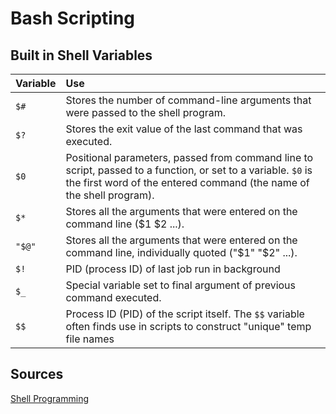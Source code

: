 # Bash Scripting #

## Built in Shell Variables ##

| Variable | Use |
| :---- | :---- |
| `$#` | Stores the number of command-line arguments that were passed to the shell program. |
| `$?` | Stores the exit value of the last command that was executed. |
| `$0` | Positional parameters, passed from command line to script, passed to a function, or set to a variable. `$0` is the first word of the entered command (the name of the shell program). |
| `$*` | Stores all the arguments that were entered on the command line ($1 $2 ...). |
| `"$@"` | Stores all the arguments that were entered on the command line, individually quoted ("$1" "$2" ...). |
| `$!` | PID (process ID) of last job run in background |
| `$_` | Special variable set to final argument of previous command executed. |
| `$$` | Process ID (PID) of the script itself. The `$$` variable often finds use in scripts to construct "unique" temp file names |

## Sources ##

[Shell Programming](http://linuxsig.org/files/bash_scripting.html)
